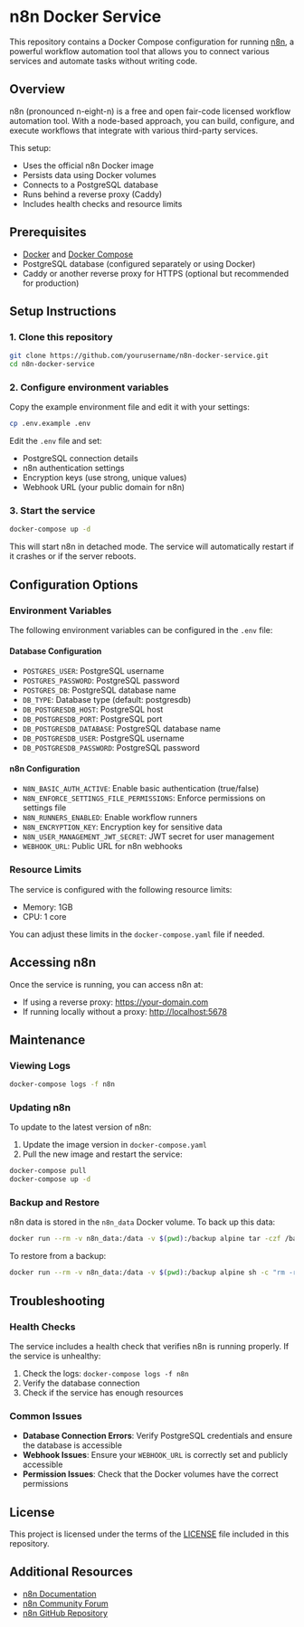 # n8n Docker Service

This repository contains a Docker Compose configuration for running [n8n](https://n8n.io/), a powerful workflow automation tool that allows you to connect various services and automate tasks without writing code.

## Overview

n8n (pronounced n-eight-n) is a free and open fair-code licensed workflow automation tool. With a node-based approach, you can build, configure, and execute workflows that integrate with various third-party services.

This setup:

- Uses the official n8n Docker image
- Persists data using Docker volumes
- Connects to a PostgreSQL database
- Runs behind a reverse proxy (Caddy)
- Includes health checks and resource limits

## Prerequisites

- [Docker](https://docs.docker.com/get-docker/) and [Docker Compose](https://docs.docker.com/compose/install/)
- PostgreSQL database (configured separately or using Docker)
- Caddy or another reverse proxy for HTTPS (optional but recommended for production)

## Setup Instructions

### 1. Clone this repository

```bash
git clone https://github.com/yourusername/n8n-docker-service.git
cd n8n-docker-service
```

### 2. Configure environment variables

Copy the example environment file and edit it with your settings:

```bash
cp .env.example .env
```

Edit the `.env` file and set:

- PostgreSQL connection details
- n8n authentication settings
- Encryption keys (use strong, unique values)
- Webhook URL (your public domain for n8n)

### 3. Start the service

```bash
docker-compose up -d
```

This will start n8n in detached mode. The service will automatically restart if it crashes or if the server reboots.

## Configuration Options

### Environment Variables

The following environment variables can be configured in the `.env` file:

#### Database Configuration

- `POSTGRES_USER`: PostgreSQL username
- `POSTGRES_PASSWORD`: PostgreSQL password
- `POSTGRES_DB`: PostgreSQL database name
- `DB_TYPE`: Database type (default: postgresdb)
- `DB_POSTGRESDB_HOST`: PostgreSQL host
- `DB_POSTGRESDB_PORT`: PostgreSQL port
- `DB_POSTGRESDB_DATABASE`: PostgreSQL database name
- `DB_POSTGRESDB_USER`: PostgreSQL username
- `DB_POSTGRESDB_PASSWORD`: PostgreSQL password

#### n8n Configuration

- `N8N_BASIC_AUTH_ACTIVE`: Enable basic authentication (true/false)
- `N8N_ENFORCE_SETTINGS_FILE_PERMISSIONS`: Enforce permissions on settings file
- `N8N_RUNNERS_ENABLED`: Enable workflow runners
- `N8N_ENCRYPTION_KEY`: Encryption key for sensitive data
- `N8N_USER_MANAGEMENT_JWT_SECRET`: JWT secret for user management
- `WEBHOOK_URL`: Public URL for n8n webhooks

### Resource Limits

The service is configured with the following resource limits:

- Memory: 1GB
- CPU: 1 core

You can adjust these limits in the `docker-compose.yaml` file if needed.

## Accessing n8n

Once the service is running, you can access n8n at:

- If using a reverse proxy: <https://your-domain.com>
- If running locally without a proxy: <http://localhost:5678>

## Maintenance

### Viewing Logs

```bash
docker-compose logs -f n8n
```

### Updating n8n

To update to the latest version of n8n:

1. Update the image version in `docker-compose.yaml`
2. Pull the new image and restart the service:

```bash
docker-compose pull
docker-compose up -d
```

### Backup and Restore

n8n data is stored in the `n8n_data` Docker volume. To back up this data:

```bash
docker run --rm -v n8n_data:/data -v $(pwd):/backup alpine tar -czf /backup/n8n-backup.tar.gz -C /data .
```

To restore from a backup:

```bash
docker run --rm -v n8n_data:/data -v $(pwd):/backup alpine sh -c "rm -rf /data/* && tar -xzf /backup/n8n-backup.tar.gz -C /data"
```

## Troubleshooting

### Health Checks

The service includes a health check that verifies n8n is running properly. If the service is unhealthy:

1. Check the logs: `docker-compose logs -f n8n`
2. Verify the database connection
3. Check if the service has enough resources

### Common Issues

- **Database Connection Errors**: Verify PostgreSQL credentials and ensure the database is accessible
- **Webhook Issues**: Ensure your `WEBHOOK_URL` is correctly set and publicly accessible
- **Permission Issues**: Check that the Docker volumes have the correct permissions

## License

This project is licensed under the terms of the [LICENSE](LICENSE) file included in this repository.

## Additional Resources

- [n8n Documentation](https://docs.n8n.io/)
- [n8n Community Forum](https://community.n8n.io/)
- [n8n GitHub Repository](https://github.com/n8n-io/n8n)
